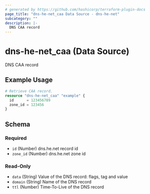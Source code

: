 ```yaml
---
# generated by https://github.com/hashicorp/terraform-plugin-docs
page_title: "dns-he-net_caa Data Source - dns-he-net"
subcategory: ""
description: |-
  DNS CAA record
---
```


# dns-he-net_caa (Data Source)

DNS CAA record

## Example Usage

```terraform
# Retrieve CAA record.
resource "dns-he-net_caa" "example" {
  id      = 123456789
  zone_id = 123456
}
```

<!-- schema generated by tfplugindocs -->
## Schema

### Required

- `id` (Number) dns.he.net record id
- `zone_id` (Number) dns.he.net zone id

### Read-Only

- `data` (String) Value of the DNS record: flags, tag and value
- `domain` (String) Name of the DNS record
- `ttl` (Number) Time-To-Live of the DNS record
